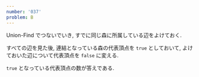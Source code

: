 ```yaml
---
number: '037'
problem: B
---
```

Union-Find でつないでいき, すでに同じ森に所属している辺をよけておく.

すべての辺を見た後, 連結となっている森の代表頂点を `true` としておいて, よけておいた辺について代表頂点を `false` に変える.

`true` となっている代表頂点の数が答えである.
